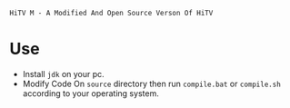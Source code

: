 `HiTV M - A Modified And Open Source Verson Of HiTV`
# Use
- Install `jdk` on your pc.
- Modify Code On `source` directory then run `compile.bat` or `compile.sh` according to your operating system.